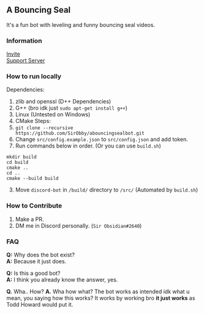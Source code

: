 ## A Bouncing Seal
It's a fun bot with leveling and funny bouncing seal videos.

### Information
[Invite](https://discord.com/oauth2/authorize?client_id=880337914528145438&permissions=3197952&scope=bot%20applications.commands)\
[Support Server](https://discord.gg/kYGUzJAYHX)

### How to run locally
Dependencies:
1. zlib and openssl (D++ Dependencies)
2. G++ (bro idk just `sudo apt-get install g++`)
3. Linux (Untested on Windows)
4. CMake
Steps: 
1. `git clone --recursive https://github.com/SirObby/abouncingsealbot.git`
2. Change `src/config.example.json` to `src/config.json` and add token.
3. Run commands below in order. (Or you can use `build.sh`)
```
mkdir build
cd build
cmake ..
cd ..
cmake --build build
```
3. Move `discord-bot` in `/build/` directory to `/src/` (Automated by `build.sh`)

### How to Contribute
1. Make a PR.
2. DM me in Discord personally. (`Sir Obsidian#2640`)

### FAQ
**Q:** Why does the bot exist?\
**A:** Because it just does.

**Q:** Is this a good bot?\
**A:** I think you already know the answer, yes.

**Q.** Wha.. How?
**A.** Wha how what? The bot works as intended idk what u mean, you saying how this works? It works by working bro **it just works** as Todd Howard would put it.
